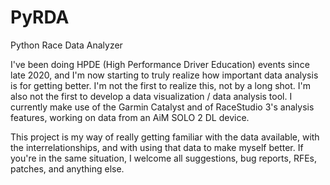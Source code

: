 # PyRDA
Python Race Data Analyzer

I've been doing HPDE (High Performance Driver Education) events since late 2020, and I'm now starting to truly realize how
important data analysis is for getting better. I'm not the first to realize this, not by a long shot. I'm also not the
first to develop a data visualization / data analysis tool. I currently make use of the Garmin Catalyst and of RaceStudio
3's analysis features, working on data from an AiM SOLO 2 DL device.

This project is my way of really getting familiar with the data available, with the interrelationships, and with using that
data to make myself better. If you're in the same situation, I welcome all suggestions, bug reports, RFEs, patches, and 
anything else.